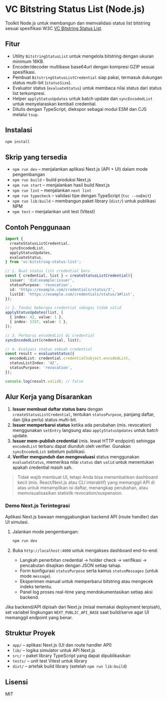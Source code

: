 # VC Bitstring Status List (Node.js)

Toolkit Node.js untuk membangun dan memvalidasi status list bitstring sesuai spesifikasi W3C [VC Bitstring Status List](https://www.w3.org/TR/vc-bitstring-status-list/).

## Fitur

- Utility `BitstringStatusList` untuk mengelola bitstring dengan ukuran minimum 16KB.
- Encoder/decoder multibase base64url dengan kompresi GZIP sesuai spesifikasi.
- Pembuat `BitstringStatusListCredential` siap pakai, termasuk dukungan status multi-bit (`statusSize`).
- Evaluator status (`evaluateStatus`) untuk membaca nilai status dari status list terkompresi.
- Helper `applyStatusUpdates` untuk batch update dan `syncEncodedList` untuk menyelaraskan kembali credential.
- Ditulis dengan TypeScript, diekspor sebagai modul ESM dan CJS melalui `tsup`.

## Instalasi

```bash
npm install
```

## Skrip yang tersedia

- `npm run dev` – menjalankan aplikasi Next.js (API + UI) dalam mode pengembangan
- `npm run build` – build produksi Next.js
- `npm run start` – menjalankan hasil build Next.js
- `npm run lint` – menjalankan `next lint`
- `npm run typecheck` – validasi tipe dengan TypeScript (`tsc --noEmit`)
- `npm run lib:build` – membangun paket library (`dist/`) untuk publikasi NPM
- `npm test` – menjalankan unit test (Vitest)

## Contoh Penggunaan

```ts
import {
  createStatusListCredential,
  syncEncodedList,
  applyStatusUpdates,
  evaluateStatus,
} from 'vc-bitstring-status-list';

// 1. Buat status list credential baru
const { credential, list } = createStatusListCredential({
  issuer: 'did:example:issuer',
  statusPurpose: 'revocation',
  id: 'https://example.com/credentials/status/3',
  listId: 'https://example.com/credentials/status/3#list',
});

// 2. Tandai beberapa credential sebagai tidak valid
applyStatusUpdates(list, [
  { index: 42, value: 1 },
  { index: 1337, value: 1 },
]);

// 3. Perbarui encodedList di credential
syncEncodedList(credential, list);

// 4. Evaluasi status sebuah credential
const result = evaluateStatus({
  encodedList: credential.credentialSubject.encodedList,
  statusListIndex: '42',
  statusPurpose: 'revocation',
});

console.log(result.valid); // false
```

## Alur Kerja yang Disarankan

1. **Issuer membuat daftar status baru** dengan `createStatusListCredential`, tentukan `statusPurpose`, panjang daftar, dan (jika perlu) status multi-bit.
2. **Issuer memperbarui status** ketika ada perubahan (mis. revocation) menggunakan `setEntry` langsung atau `applyStatusUpdates` untuk batch update.
3. **Issuer mem-publish credential** (mis. lewat HTTP endpoint) sehingga `encodedList` terbaru dapat diunduh oleh verifier. Gunakan `syncEncodedList` sebelum publikasi.
4. **Verifier mengunduh dan mengevaluasi** status menggunakan `evaluateStatus`, memeriksa nilai `status` dan `valid` untuk menentukan apakah credential masih sah.

> Tidak wajib membuat UI, tetapi Anda bisa menambahkan dashboard kecil (mis. React/Next.js atau CLI interaktif) yang memanggil API di atas untuk menampilkan isi daftar, menangkap perubahan, atau memvisualisasikan statistik revocation/suspension.

### Demo Next.js Terintegrasi

Aplikasi Next.js bawaan menggabungkan backend API (route handler) dan UI simulasi.

1. Jalankan mode pengembangan:

   ```bash
   npm run dev
   ```

2. Buka `http://localhost:4000` untuk mengakses dashboard end-to-end:

   - Langkah penerbitan credential → holder check → verifikasi → pencabutan disajikan dengan JSON setiap tahap.
   - Form konfigurasi `statusPurpose` serta kamus `statusMessages` (untuk mode `message`).
   - Eksperimen manual untuk memperbarui bitstring atau mengecek indeks tertentu.
   - Panel log proses real-time yang mendokumentasikan setiap aksi backend.

Jika backend/API dipisah dari Next.js (misal memakai deployment terpisah), set variabel lingkungan `NEXT_PUBLIC_API_BASE` saat build/serve agar UI memanggil endpoint yang benar.

## Struktur Proyek

- `app/` – aplikasi Next.js (UI dan route handler API)
- `lib/` – logika simulator untuk API Next.js
- `src/` – paket library TypeScript yang dapat dipublikasikan
- `tests/` – unit test Vitest untuk library
- `dist/` – artefak build library (setelah `npm run lib:build`)

## Lisensi

MIT
